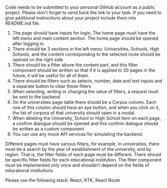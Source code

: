Code needs to be submitted to your personal GitHub account as a public project. Please don't forget to send back the link to your task. If you need to give additional instructions about your project include them into README.md file.

1. The page should have inputs for login,
   The home page must have the left menu and main content section. The home page should be opened after logging in.
2. There should be 3 sections in the left menu: Universities, Schools, High Schools, and the content corresponding to the selected route should be opened on the right side
3. There should be a filter above the content part, and this filter component should be written so that if it is applied to 30 pages in the future, it will be useful for all of them.
4. There should be filters such as selects, number, date and text inputs and a separate button to clear these filters
5. When selecting, writing or changing the value of filters, a request must be sent to the backend
6. On the universities page table there should be a Corpus column. Each row of this column should have an eye button, and when you click on it, the list of corpora of that university should open in a modal.
7. When deleting the University, School or High School item on each page, a confirm dialogue should be opened and this confirm dialogue should be written as a custom component
8. You can use any mock API services for simulating the backend.

Different pages must have various filters, for example, in universities, there must be a search by the year of establishment of the university, and by region. That is, the filter fields of each page must be different.
There should be specific filter fields for each educational institution.
The filter component must be implemented only once and shouldn’t depend on the fields of educational institutions.

Please use the following stack: React, RTK, React Route
